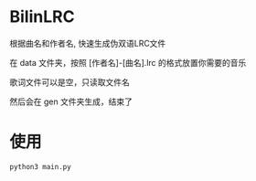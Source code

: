 # BilinLRC
根据曲名和作者名, 快速生成伪双语LRC文件

在 data 文件夹，按照 [作者名]-[曲名].lrc 的格式放置你需要的音乐

歌词文件可以是空，只读取文件名

然后会在 gen 文件夹生成，结束了

# 使用

```
python3 main.py
```